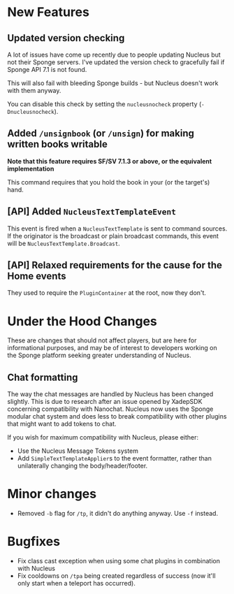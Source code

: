 # New Features

## Updated version checking

A lot of issues have come up recently due to people updating Nucleus but not their Sponge servers. I've updated
the version check to gracefully fail if Sponge API 7.1 is not found.

This will also fail with bleeding Sponge builds - but Nucleus doesn't work with them anyway.

You can disable this check by setting the `nucleusnocheck` property (`-Dnucleusnocheck`).

## Added `/unsignbook` (or `/unsign`) for making written books writable

**Note that this feature requires SF/SV 7.1.3 or above, or the equivalent implementation**

This command requires that you hold the book in your (or the target's) hand.

## \[API] Added `NucleusTextTemplateEvent`

This event is fired when a `NucleusTextTemplate` is sent to command sources. If the originator is the 
broadcast or plain broadcast commands, this event will be `NucleusTextTemplate.Broadcast`. 

## \[API] Relaxed requirements for the cause for the Home events

They used to require the `PluginContainer` at the root, now they don't.

# Under the Hood Changes

These are changes that should not affect players, but are here for informational purposes,
and may be of interest to developers working on the Sponge platform seeking greater understanding
of Nucleus.

## Chat formatting

The way the chat messages are handled by Nucleus has been changed slightly. This is due to research
after an issue opened by XadepSDK concerning compatibility with Nanochat. Nucleus now uses the 
Sponge modular chat system and does less to break compatibility with other plugins that might want
to add tokens to chat.

If you wish for maximum compatibility with Nucleus, please either:

* Use the Nucleus Message Tokens system
* Add `SimpleTextTemplateApplier`s to the event formatter, rather than unilaterally changing the body/header/footer.

# Minor changes

* Removed `-b` flag for `/tp`, it didn't do anything anyway. Use `-f` instead.

# Bugfixes

* Fix class cast exception when using some chat plugins in combination with Nucleus
* Fix cooldowns on `/tpa` being created regardless of success (now it'll only start when a teleport has occurred).